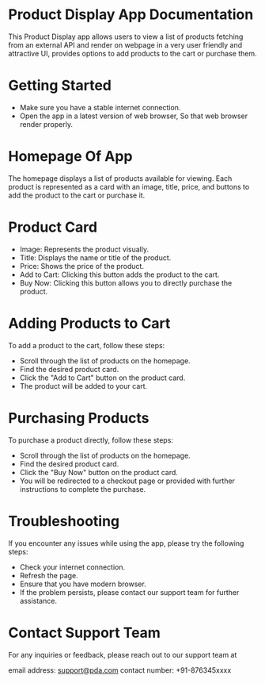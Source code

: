 # Product Display App Documentation
  This Product Display app allows users to view a list of products fetching from
  an external API and render on webpage in a very user friendly and attractive UI,
  provides options to add products to the cart or purchase them.

# Getting Started
- Make sure you have a stable internet connection.
- Open the app in a latest version of web browser, So that web browser render properly.

# Homepage Of App
  The homepage displays a list of products available for viewing. Each product is 
  represented as a card with an image, title, price, and buttons to add the product to 
  the cart or purchase it.

# Product Card
- Image: Represents the product visually.
- Title: Displays the name or title of the product.
- Price: Shows the price of the product.
- Add to Cart: Clicking this button adds the product to the cart.
- Buy Now: Clicking this button allows you to directly purchase the product.

# Adding Products to Cart
  To add a product to the cart, follow these steps:

- Scroll through the list of products on the homepage.
- Find the desired product card.
- Click the "Add to Cart" button on the product card.
- The product will be added to your cart.

# Purchasing Products
  To purchase a product directly, follow these steps:

- Scroll through the list of products on the homepage.
- Find the desired product card.
- Click the "Buy Now" button on the product card.
- You will be redirected to a checkout page or provided with further instructions to 
  complete the purchase.

# Troubleshooting
If you encounter any issues while using the app, please try the following steps:

- Check your internet connection.
- Refresh the page.
- Ensure that you have modern browser.
- If the problem persists, please contact our support team for further assistance.

# Contact Support Team
  For any inquiries or feedback, please reach out to our support team at 

  email address: support@pda.com
  contact number: +91-876345xxxx






